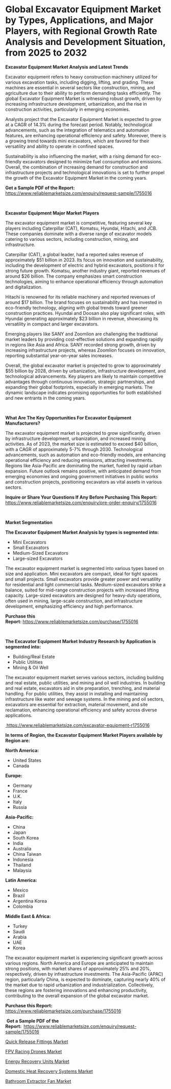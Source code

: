<p><h1>Global Excavator Equipment Market by Types, Applications, and Major Players, with Regional Growth Rate Analysis and Development Situation, from 2025 to 2032</h1></p><p><strong>Excavator Equipment Market Analysis and Latest Trends</strong></p>
<p><p>Excavator equipment refers to heavy construction machinery utilized for various excavation tasks, including digging, lifting, and grading. These machines are essential in several sectors like construction, mining, and agriculture due to their ability to perform demanding tasks efficiently. The global Excavator Equipment Market is witnessing robust growth, driven by increasing infrastructure development, urbanization, and the rise in construction activities, particularly in emerging economies.</p><p>Analysts project that the Excavator Equipment Market is expected to grow at a CAGR of 14.3% during the forecast period. Notably, technological advancements, such as the integration of telematics and automation features, are enhancing operational efficiency and safety. Moreover, there is a growing trend towards mini excavators, which are favored for their versatility and ability to operate in confined spaces.</p><p>Sustainability is also influencing the market, with a rising demand for eco-friendly excavators designed to minimize fuel consumption and emissions. Overall, the combination of increasing demand for construction and infrastructure projects and technological innovations is set to further propel the growth of the Excavator Equipment Market in the coming years.</p></p>
<p><strong>Get a Sample PDF of the Report:&nbsp;</strong> <a href="https://www.reliablemarketsize.com/enquiry/request-sample/1755016?utm_campaign=1836&utm_medium=2&utm_source=Github&utm_content=ia&utm_term=10042025&utm_id=excavator-equipment">https://www.reliablemarketsize.com/enquiry/request-sample/1755016</a></p>
<p>&nbsp;</p>
<p><strong>Excavator Equipment Major Market Players</strong></p>
<p><p>The excavator equipment market is competitive, featuring several key players including Caterpillar (CAT), Komatsu, Hyundai, Hitachi, and JCB. These companies dominate with a diverse range of excavator models catering to various sectors, including construction, mining, and infrastructure.</p><p>Caterpillar (CAT), a global leader, had a reported sales revenue of approximately $51 billion in 2023. Its focus on innovation and sustainability, including the development of electric and hybrid excavators, positions it for strong future growth. Komatsu, another industry giant, reported revenues of around $26 billion. The company emphasizes smart construction technologies, aiming to enhance operational efficiency through automation and digitalization.</p><p>Hitachi is renowned for its reliable machinery and reported revenues of around $17 billion. The brand focuses on sustainability and has invested in eco-friendly technology, aligning with global trends toward greener construction practices. Hyundai and Doosan also play significant roles, with Hyundai generating approximately $23 billion in revenue, showcasing its versatility in compact and larger excavators.</p><p>Emerging players like SANY and Zoomlion are challenging the traditional market leaders by providing cost-effective solutions and expanding rapidly in regions like Asia and Africa. SANY recorded strong growth, driven by increasing infrastructure projects, whereas Zoomlion focuses on innovation, reporting substantial year-on-year sales increases.</p><p>Overall, the global excavator market is projected to grow to approximately $55 billion by 2028, driven by urbanization, infrastructure development, and technological advancements. Key players are likely to maintain competitive advantages through continuous innovation, strategic partnerships, and expanding their global footprints, especially in emerging markets. The dynamic landscape indicates promising opportunities for both established and new entrants in the coming years.</p></p>
<p>&nbsp;</p>
<p><strong>What Are The Key Opportunities For Excavator Equipment Manufacturers?</strong></p>
<p><p>The excavator equipment market is projected to grow significantly, driven by infrastructure development, urbanization, and increased mining activities. As of 2023, the market size is estimated to exceed $40 billion, with a CAGR of approximately 5-7% through 2030. Technological advancements, such as automation and eco-friendly models, are enhancing operational efficiency and reducing emissions, attracting investments. Regions like Asia-Pacific are dominating the market, fueled by rapid urban expansion. Future outlook remains positive, with anticipated demand from emerging economies and ongoing government initiatives in public works and construction projects, positioning excavators as vital assets in various sectors.</p></p>
<p><strong>Inquire or Share Your Questions If Any Before Purchasing This Report:</strong> <a href="https://www.reliablemarketsize.com/enquiry/pre-order-enquiry/1755016?utm_campaign=1836&utm_medium=2&utm_source=Github&utm_content=ia&utm_term=10042025&utm_id=excavator-equipment">https://www.reliablemarketsize.com/enquiry/pre-order-enquiry/1755016</a></p>
<p>&nbsp;</p>
<p><strong>Market Segmentation</strong></p>
<p><strong>The Excavator Equipment Market Analysis by types is segmented into:</strong></p>
<p><ul><li>Mini Excavators</li><li>Small Excavators</li><li>Medium-Sized Excavators</li><li>Large-sized Excavators</li></ul></p>
<p><p>The excavator equipment market is segmented into various types based on size and application. Mini excavators are compact, ideal for tight spaces and small projects. Small excavators provide greater power and versatility for residential and light commercial tasks. Medium-sized excavators strike a balance, suited for mid-range construction projects with increased lifting capacity. Large-sized excavators are designed for heavy-duty operations, often used in mining, large-scale construction, and infrastructure development, emphasizing efficiency and high performance.</p></p>
<p><strong>Purchase this Report:&nbsp;</strong><a href="https://www.reliablemarketsize.com/purchase/1755016?utm_campaign=1836&utm_medium=2&utm_source=Github&utm_content=ia&utm_term=10042025&utm_id=excavator-equipment">https://www.reliablemarketsize.com/purchase/1755016</a></p>
<p>&nbsp;</p>
<p><strong>The Excavator Equipment Market Industry Research by Application is segmented into:</strong></p>
<p><ul><li>Building/Real Estate</li><li>Public Utilities</li><li>Mining & Oil Well</li></ul></p>
<p><p>The excavator equipment market serves various sectors, including building and real estate, public utilities, and mining and oil well industries. In building and real estate, excavators aid in site preparation, trenching, and material handling. For public utilities, they assist in installing and maintaining infrastructure like water and sewage systems. In the mining and oil sectors, excavators are essential for extraction, material movement, and site reclamation, enhancing operational efficiency and safety across diverse applications.</p></p>
<p><a href="https://www.reliablemarketsize.com/excavator-equipment-r1755016?utm_campaign=1836&utm_medium=2&utm_source=Github&utm_content=ia&utm_term=10042025&utm_id=excavator-equipment">&nbsp;https://www.reliablemarketsize.com/excavator-equipment-r1755016</a></p>
<p><strong>In terms of Region, the Excavator Equipment Market Players available by Region are:</strong></p>
<p>
    <p> <strong> North America: </strong>
        <ul>
            <li>United States</li>
            <li>Canada</li>
        </ul>
        </p> 
    <p> <strong> Europe: </strong>
        <ul>
            <li>Germany</li>
            <li>France</li>
            <li>U.K.</li>
            <li>Italy</li>
            <li>Russia</li>
        </ul>
        </p> 
    <p> <strong> Asia-Pacific: </strong>
        <ul>
            <li>China</li>
            <li>Japan</li>
            <li>South Korea</li>
            <li>India</li>
            <li>Australia</li>
            <li>China Taiwan</li>
            <li>Indonesia</li>
            <li>Thailand</li>
            <li>Malaysia</li>
        </ul>
        </p> 
    <p> <strong> Latin America: </strong>
        <ul>
            <li>Mexico</li>
            <li>Brazil</li>
            <li>Argentina Korea</li>
            <li>Colombia</li>
        </ul>
        </p> 
    <p> <strong> Middle East & Africa: </strong>
        <ul>
            <li>Turkey</li>
            <li>Saudi</li>
            <li>Arabia</li>
            <li>UAE</li>
            <li>Korea</li>
        </ul>
    </p>
    </p>
<p><p>The excavator equipment market is experiencing significant growth across various regions. North America and Europe are anticipated to maintain strong positions, with market shares of approximately 25% and 20%, respectively, driven by infrastructure investments. The Asia-Pacific (APAC) region, particularly China, is expected to dominate, capturing nearly 40% of the market due to rapid urbanization and industrialization. Collectively, these regions are fostering innovations and enhancing productivity, contributing to the overall expansion of the global excavator market.</p></p>
<p><strong>Purchase this Report: </strong><a href="https://www.reliablemarketsize.com/purchase/1755016?utm_campaign=1836&utm_medium=2&utm_source=Github&utm_content=ia&utm_term=10042025&utm_id=excavator-equipment">https://www.reliablemarketsize.com/purchase/1755016</a></p>
<p>&nbsp;<strong>Get a Sample PDF of the Report:&nbsp;&nbsp;</strong><a href="https://www.reliablemarketsize.com/enquiry/request-sample/1755016?utm_campaign=1836&utm_medium=2&utm_source=Github&utm_content=ia&utm_term=10042025&utm_id=excavator-equipment">https://www.reliablemarketsize.com/enquiry/request-sample/1755016</a></p>
<p><strong></strong></p>
<p><p><a href="https://github.com/ulyssacrayne00231/Market-Research-Report-List-1/blob/main/quick-release-fittings-market.md?utm_campaign=1836&utm_medium=2&utm_source=Github&utm_content=ia&utm_term=10042025&utm_id=excavator-equipment">Quick Release Fittings Market</a></p><p><a href="https://github.com/manesros8/Market-Research-Report-List-1/blob/main/fpv-racing-drones-market.md?utm_campaign=1836&utm_medium=2&utm_source=Github&utm_content=ia&utm_term=10042025&utm_id=excavator-equipment">FPV Racing Drones Market</a></p><p><a href="https://github.com/organophelia8282/Market-Research-Report-List-1/blob/main/energy-recovery-units-market.md?utm_campaign=1836&utm_medium=2&utm_source=Github&utm_content=ia&utm_term=10042025&utm_id=excavator-equipment">Energy Recovery Units Market</a></p><p><a href="https://github.com/danikabiele541/Market-Research-Report-List-1/blob/main/domestic-heat-recovery-systems-market.md?utm_campaign=1836&utm_medium=2&utm_source=Github&utm_content=ia&utm_term=10042025&utm_id=excavator-equipment">Domestic Heat Recovery Systems Market</a></p><p><a href="https://github.com/WashimHussain441/Market-Research-Report-List-2/blob/main/bathroom-extractor-fan-market.md?utm_campaign=1836&utm_medium=2&utm_source=Github&utm_content=ia&utm_term=10042025&utm_id=excavator-equipment">Bathroom Extractor Fan Market</a></p></p>